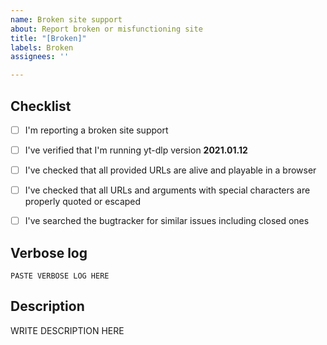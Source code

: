 ```yaml
---
name: Broken site support
about: Report broken or misfunctioning site
title: "[Broken]"
labels: Broken
assignees: ''

---
```


<!--

######################################################################
  WARNING!
  IGNORING THE FOLLOWING TEMPLATE WILL RESULT IN ISSUE CLOSED AS INCOMPLETE
######################################################################

-->


## Checklist

<!--
Carefully read and work through this check list in order to prevent the most common mistakes and misuse of youtube-dlc:
- First of, make sure you are using the latest version of yt-dlp. Run `youtube-dlc --version` and ensure your version is 2021.01.12. If it's not, see https://github.com/pukkandan/yt-dlc on how to update. Issues with outdated version will be REJECTED.
- Make sure that all provided video/audio/playlist URLs (if any) are alive and playable in a browser.
- Make sure that all URLs and arguments with special characters are properly quoted or escaped as explained in https://github.com/pukkandan/yt-dlc.
- Search the bugtracker for similar issues: https://github.com/pukkandan/yt-dlc. DO NOT post duplicates.
- Finally, put x into all relevant boxes like this [x] (Dont forget to delete the empty space)
-->

- [ ] I'm reporting a broken site support
- [ ] I've verified that I'm running yt-dlp version **2021.01.12**
- [ ] I've checked that all provided URLs are alive and playable in a browser
- [ ] I've checked that all URLs and arguments with special characters are properly quoted or escaped
- [ ] I've searched the bugtracker for similar issues including closed ones


## Verbose log

<!--
Provide the complete verbose output of youtube-dlc that clearly demonstrates the problem.
Add the `-v` flag to your command line you run youtube-dlc with (`youtube-dlc -v <your command line>`), copy the WHOLE output and insert it below. It should look similar to this:
 [debug] System config: []
 [debug] User config: []
 [debug] Command-line args: [u'-v', u'http://www.youtube.com/watch?v=BaW_jenozKcj']
 [debug] Encodings: locale cp1251, fs mbcs, out cp866, pref cp1251
 [debug] yt-dlp version 2021.01.12
 [debug] Python version 2.7.11 - Windows-2003Server-5.2.3790-SP2
 [debug] exe versions: ffmpeg N-75573-g1d0487f, ffprobe N-75573-g1d0487f, rtmpdump 2.4
 [debug] Proxy map: {}
 <more lines>
-->

```
PASTE VERBOSE LOG HERE

```
<!--
Do not remove the above ```
-->


## Description

<!--
Provide an explanation of your issue in an arbitrary form. Provide any additional information, suggested solution and as much context and examples as possible.
If work on your issue requires account credentials please provide them or explain how one can obtain them.
-->

WRITE DESCRIPTION HERE
